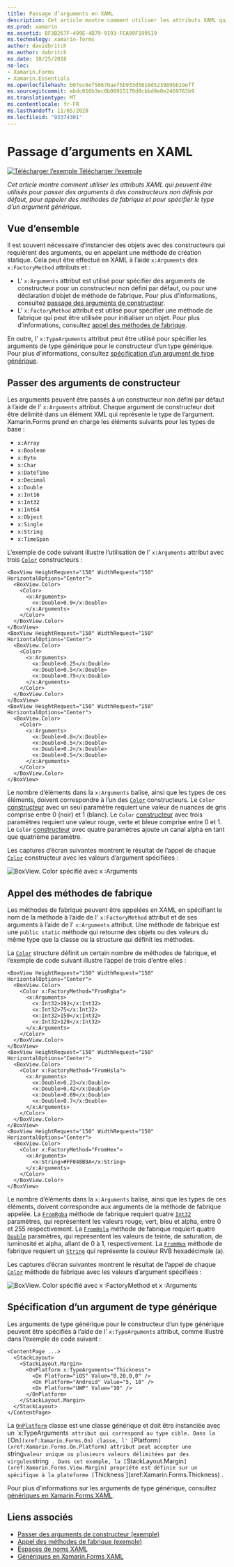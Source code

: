 ```yaml
---
title: Passage d’arguments en XAML
description: Cet article montre comment utiliser les attributs XAML qui peuvent être utilisés pour passer des arguments à des constructeurs non définis par défaut, pour appeler des méthodes de fabrique et pour spécifier le type d’un argument générique.
ms.prod: xamarin
ms.assetid: 8F3B267F-499E-4D79-9193-FCA99F199519
ms.technology: xamarin-forms
author: davidbritch
ms.author: dabritch
ms.date: 10/25/2016
no-loc:
- Xamarin.Forms
- Xamarin.Essentials
ms.openlocfilehash: b07ec0ef50670aef5b933d5010d523989bb19eff
ms.sourcegitcommit: ebdc016b3ec0b06915170d0cbbd9e0e2469763b9
ms.translationtype: MT
ms.contentlocale: fr-FR
ms.lasthandoff: 11/05/2020
ms.locfileid: "93374301"
---
```

# <a name="passing-arguments-in-xaml"></a>Passage d’arguments en XAML

[![Télécharger l’exemple](~/media/shared/download.png) Télécharger l’exemple](/samples/xamarin/xamarin-forms-samples/xaml-passingconstructorarguments)

_Cet article montre comment utiliser les attributs XAML qui peuvent être utilisés pour passer des arguments à des constructeurs non définis par défaut, pour appeler des méthodes de fabrique et pour spécifier le type d’un argument générique._

## <a name="overview"></a>Vue d’ensemble

Il est souvent nécessaire d’instancier des objets avec des constructeurs qui requièrent des arguments, ou en appelant une méthode de création statique. Cela peut être effectué en XAML à l’aide `x:Arguments` des `x:FactoryMethod` attributs et :

- L' `x:Arguments` attribut est utilisé pour spécifier des arguments de constructeur pour un constructeur non défini par défaut, ou pour une déclaration d’objet de méthode de fabrique. Pour plus d’informations, consultez [passage des arguments de constructeur](#passing-constructor-arguments).
- L' `x:FactoryMethod` attribut est utilisé pour spécifier une méthode de fabrique qui peut être utilisée pour initialiser un objet. Pour plus d’informations, consultez [appel des méthodes de fabrique](#calling-factory-methods).

En outre, l' `x:TypeArguments` attribut peut être utilisé pour spécifier les arguments de type générique pour le constructeur d’un type générique. Pour plus d’informations, consultez [spécification d’un argument de type générique](#specifying-a-generic-type-argument).

## <a name="passing-constructor-arguments"></a>Passer des arguments de constructeur

Les arguments peuvent être passés à un constructeur non défini par défaut à l’aide de l' `x:Arguments` attribut. Chaque argument de constructeur doit être délimité dans un élément XML qui représente le type de l’argument. Xamarin.Forms prend en charge les éléments suivants pour les types de base :

- `x:Array`
- `x:Boolean`
- `x:Byte`
- `x:Char`
- `x:DateTime`
- `x:Decimal`
- `x:Double`
- `x:Int16`
- `x:Int32`
- `x:Int64`
- `x:Object`
- `x:Single`
- `x:String`
- `x:TimeSpan`

L’exemple de code suivant illustre l’utilisation de l' `x:Arguments` attribut avec trois [`Color`](xref:Xamarin.Forms.Color) constructeurs :

```xaml
<BoxView HeightRequest="150" WidthRequest="150" HorizontalOptions="Center">
  <BoxView.Color>
    <Color>
      <x:Arguments>
        <x:Double>0.9</x:Double>
      </x:Arguments>
    </Color>
  </BoxView.Color>
</BoxView>
<BoxView HeightRequest="150" WidthRequest="150" HorizontalOptions="Center">
  <BoxView.Color>
    <Color>
      <x:Arguments>
        <x:Double>0.25</x:Double>
        <x:Double>0.5</x:Double>
        <x:Double>0.75</x:Double>
      </x:Arguments>
    </Color>
  </BoxView.Color>
</BoxView>
<BoxView HeightRequest="150" WidthRequest="150" HorizontalOptions="Center">
  <BoxView.Color>
    <Color>
      <x:Arguments>
        <x:Double>0.8</x:Double>
        <x:Double>0.5</x:Double>
        <x:Double>0.2</x:Double>
        <x:Double>0.5</x:Double>
      </x:Arguments>
    </Color>
  </BoxView.Color>
</BoxView>
```

Le nombre d’éléments dans la `x:Arguments` balise, ainsi que les types de ces éléments, doivent correspondre à l’un des [`Color`](xref:Xamarin.Forms.Color) constructeurs. Le `Color` [constructeur](xref:Xamarin.Forms.Color.%23ctor(System.Double)) avec un seul paramètre requiert une valeur de nuances de gris comprise entre 0 (noir) et 1 (blanc). Le `Color` [constructeur](xref:Xamarin.Forms.Color.%23ctor(System.Double,System.Double,System.Double)) avec trois paramètres requiert une valeur rouge, verte et bleue comprise entre 0 et 1. Le `Color` [constructeur](xref:Xamarin.Forms.Color.%23ctor(System.Double,System.Double,System.Double,System.Double)) avec quatre paramètres ajoute un canal alpha en tant que quatrième paramètre.

Les captures d’écran suivantes montrent le résultat de l’appel de chaque [`Color`](xref:Xamarin.Forms.Color) constructeur avec les valeurs d’argument spécifiées :

![BoxView. Color spécifié avec x :Arguments](passing-arguments-images/passing-arguments.png)

## <a name="calling-factory-methods"></a>Appel des méthodes de fabrique

Les méthodes de fabrique peuvent être appelées en XAML en spécifiant le nom de la méthode à l’aide de l' `x:FactoryMethod` attribut et de ses arguments à l’aide de l' `x:Arguments` attribut. Une méthode de fabrique est une `public static` méthode qui retourne des objets ou des valeurs du même type que la classe ou la structure qui définit les méthodes.

La [`Color`](xref:Xamarin.Forms.Color) structure définit un certain nombre de méthodes de fabrique, et l’exemple de code suivant illustre l’appel de trois d’entre elles :

```xaml
<BoxView HeightRequest="150" WidthRequest="150" HorizontalOptions="Center">
  <BoxView.Color>
    <Color x:FactoryMethod="FromRgba">
      <x:Arguments>
        <x:Int32>192</x:Int32>
        <x:Int32>75</x:Int32>
        <x:Int32>150</x:Int32>                        
        <x:Int32>128</x:Int32>
      </x:Arguments>
    </Color>
  </BoxView.Color>
</BoxView>
<BoxView HeightRequest="150" WidthRequest="150" HorizontalOptions="Center">
  <BoxView.Color>
    <Color x:FactoryMethod="FromHsla">
      <x:Arguments>
        <x:Double>0.23</x:Double>
        <x:Double>0.42</x:Double>
        <x:Double>0.69</x:Double>
        <x:Double>0.7</x:Double>
      </x:Arguments>
    </Color>
  </BoxView.Color>
</BoxView>
<BoxView HeightRequest="150" WidthRequest="150" HorizontalOptions="Center">
  <BoxView.Color>
    <Color x:FactoryMethod="FromHex">
      <x:Arguments>
        <x:String>#FF048B9A</x:String>
      </x:Arguments>
    </Color>
  </BoxView.Color>
</BoxView>
```

Le nombre d’éléments dans la `x:Arguments` balise, ainsi que les types de ces éléments, doivent correspondre aux arguments de la méthode de fabrique appelée. La [`FromRgba`](xref:Xamarin.Forms.Color.FromRgba(System.Int32,System.Int32,System.Int32,System.Int32)) méthode de fabrique requiert quatre [`Int32`](/dotnet/api/system.int32) paramètres, qui représentent les valeurs rouge, vert, bleu et alpha, entre 0 et 255 respectivement. La [`FromHsla`](xref:Xamarin.Forms.Color.FromHsla(System.Double,System.Double,System.Double,System.Double)) méthode de fabrique requiert quatre [`Double`](/dotnet/api/system.double) paramètres, qui représentent les valeurs de teinte, de saturation, de luminosité et alpha, allant de 0 à 1, respectivement. La [`FromHex`](xref:Xamarin.Forms.Color.FromHex(System.String)) méthode de fabrique requiert un [`String`](/dotnet/api/system.string) qui représente la couleur RVB hexadécimale (a).

Les captures d’écran suivantes montrent le résultat de l’appel de chaque [`Color`](xref:Xamarin.Forms.Color) méthode de fabrique avec les valeurs d’argument spécifiées :

![BoxView. Color spécifié avec x :FactoryMethod et x :Arguments](passing-arguments-images/factory-methods.png)

## <a name="specifying-a-generic-type-argument"></a>Spécification d’un argument de type générique

Les arguments de type générique pour le constructeur d’un type générique peuvent être spécifiés à l’aide de l' `x:TypeArguments` attribut, comme illustré dans l’exemple de code suivant :

```xaml
<ContentPage ...>
  <StackLayout>
    <StackLayout.Margin>
      <OnPlatform x:TypeArguments="Thickness">
        <On Platform="iOS" Value="0,20,0,0" />
        <On Platform="Android" Value="5, 10" />
        <On Platform="UWP" Value="10" />
      </OnPlatform>
    </StackLayout.Margin>
  </StackLayout>
</ContentPage>
```

La [`OnPlatform`](xref:Xamarin.Forms.OnPlatform`1) classe est une classe générique et doit être instanciée avec un `x:TypeArguments` attribut qui correspond au type cible. Dans la [`On`](xref:Xamarin.Forms.On) classe, l' [`Platform`](xref:Xamarin.Forms.On.Platform) attribut peut accepter une `string` valeur unique ou plusieurs valeurs délimitées par des virgules `string` . Dans cet exemple, la [`StackLayout.Margin`](xref:Xamarin.Forms.View.Margin) propriété est définie sur un spécifique à la plateforme [`Thickness`](xref:Xamarin.Forms.Thickness) .

Pour plus d’informations sur les arguments de type générique, consultez [génériques en Xamarin.Forms XAML](generics.md).

## <a name="related-links"></a>Liens associés

- [Passer des arguments de constructeur (exemple)](/samples/xamarin/xamarin-forms-samples/xaml-passingconstructorarguments)
- [Appel des méthodes de fabrique (exemple)](/samples/xamarin/xamarin-forms-samples/xaml-callingfactorymethods)
- [Espaces de noms XAML](~/xamarin-forms/xaml/namespaces.md)
- [Génériques en Xamarin.Forms XAML](generics.md)